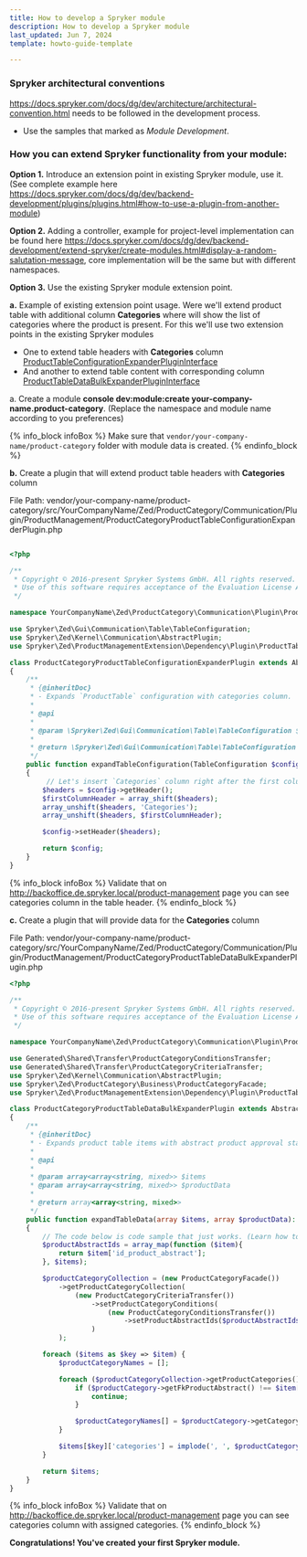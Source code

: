 ```yaml
---
title: How to develop a Spryker module
description: How to develop a Spryker module
last_updated: Jun 7, 2024
template: howto-guide-template

---
```


### Spryker architectural conventions

https://docs.spryker.com/docs/dg/dev/architecture/architectural-convention.html needs to be followed in the development process.
-  Use the samples that marked as *Module Development*.


### How you can extend Spryker functionality from your module:
**Option 1.** Introduce an extension point in existing Spryker module, use it. (See complete example here https://docs.spryker.com/docs/dg/dev/backend-development/plugins/plugins.html#how-to-use-a-plugin-from-another-module)

**Option 2.** Adding a controller, example for project-level implementation can be found here https://docs.spryker.com/docs/dg/dev/backend-development/extend-spryker/create-modules.html#display-a-random-salutation-message, core implementation will be the same but with different namespaces.

**Option 3.** Use the existing Spryker module extension point.

**a.** Example of existing extension point usage.
Were we'll extend product table with additional column **Categories** where will show the list of categories where the product is present.
For this we'll use two extension points in the existing Spryker modules 
- One to extend table headers with **Categories** column [ProductTableConfigurationExpanderPluginInterface](https://github.com/spryker/product-management-extension/blob/master/src/Spryker/Zed/ProductManagementExtension/Dependency/Plugin/ProductTableConfigurationExpanderPluginInterface.php)
- And another to extend table content with corresponding column [ProductTableDataBulkExpanderPluginInterface](https://github.com/spryker/product-management-extension/blob/master/src/Spryker/Zed/ProductManagementExtension/Dependency/Plugin/ProductTableDataBulkExpanderPluginInterface.php)

a. Create a module **console dev:module:create your-company-name.product-category**. (Replace the namespace and module name according to you preferences)

{% info_block infoBox %}
   Make sure that `vendor/your-company-name/product-category` folder with module data is created.
{% endinfo_block %}

**b.** Create a plugin that will extend product table headers with **Categories** column

File Path: vendor/your-company-name/product-category/src/YourCompanyName/Zed/ProductCategory/Communication/Plugin/ProductManagement/ProductCategoryProductTableConfigurationExpanderPlugin.php

```php 

<?php

/**
 * Copyright © 2016-present Spryker Systems GmbH. All rights reserved.
 * Use of this software requires acceptance of the Evaluation License Agreement. See LICENSE file.
 */

namespace YourCompanyName\Zed\ProductCategory\Communication\Plugin\ProductManagement;

use Spryker\Zed\Gui\Communication\Table\TableConfiguration;
use Spryker\Zed\Kernel\Communication\AbstractPlugin;
use Spryker\Zed\ProductManagementExtension\Dependency\Plugin\ProductTableConfigurationExpanderPluginInterface;

class ProductCategoryProductTableConfigurationExpanderPlugin extends AbstractPlugin implements ProductTableConfigurationExpanderPluginInterface
{
    /**
     * {@inheritDoc}
     * - Expands `ProductTable` configuration with categories column.
     *
     * @api
     *
     * @param \Spryker\Zed\Gui\Communication\Table\TableConfiguration $config
     *
     * @return \Spryker\Zed\Gui\Communication\Table\TableConfiguration
     */
    public function expandTableConfiguration(TableConfiguration $config): TableConfiguration
    {
         // Let's insert `Categories` column right after the first column header (product ID)
        $headers = $config->getHeader();
        $firstColumnHeader = array_shift($headers);
        array_unshift($headers, 'Categories');
        array_unshift($headers, $firstColumnHeader);

        $config->setHeader($headers);

        return $config;
    }
}

```

{% info_block infoBox %}
    Validate that on http://backoffice.de.spryker.local/product-management page you can see categories column in the table header.
{% endinfo_block %}

**c.** Create a plugin that will provide data for the **Categories** column


File Path: vendor/your-company-name/product-category/src/YourCompanyName/Zed/ProductCategory/Communication/Plugin/ProductManagement/ProductCategoryProductTableDataBulkExpanderPlugin.php

```php
<?php

/**
 * Copyright © 2016-present Spryker Systems GmbH. All rights reserved.
 * Use of this software requires acceptance of the Evaluation License Agreement. See LICENSE file.
 */

namespace YourCompanyName\Zed\ProductCategory\Communication\Plugin\ProductManagement;

use Generated\Shared\Transfer\ProductCategoryConditionsTransfer;
use Generated\Shared\Transfer\ProductCategoryCriteriaTransfer;
use Spryker\Zed\Kernel\Communication\AbstractPlugin;
use Spryker\Zed\ProductCategory\Business\ProductCategoryFacade;
use Spryker\Zed\ProductManagementExtension\Dependency\Plugin\ProductTableDataBulkExpanderPluginInterface;

class ProductCategoryProductTableDataBulkExpanderPlugin extends AbstractPlugin implements ProductTableDataBulkExpanderPluginInterface
{
    /**
     * {@inheritDoc}
     * - Expands product table items with abstract product approval status.
     *
     * @api
     *
     * @param array<array<string, mixed>> $items
     * @param array<array<string, mixed>> $productData
     *
     * @return array<array<string, mixed>>
     */
    public function expandTableData(array $items, array $productData): array
    {
        // The code below is code sample that just works. (Learn how to make it fancy in https://docs.spryker.com/docs/dg/dev/architecture/architectural-convention.html)
        $productAbstractIds = array_map(function ($item){
            return $item['id_product_abstract'];
        }, $items);

        $productCategoryCollection = (new ProductCategoryFacade())
            ->getProductCategoryCollection(
                (new ProductCategoryCriteriaTransfer())
                    ->setProductCategoryConditions(
                        (new ProductCategoryConditionsTransfer())
                            ->setProductAbstractIds($productAbstractIds)
                    )
            );

        foreach ($items as $key => $item) {
            $productCategoryNames = [];

            foreach ($productCategoryCollection->getProductCategories() as $productCategory) {
                if ($productCategory->getFkProductAbstract() !== $item['id_product_abstract']) {
                    continue;
                }

                $productCategoryNames[] = $productCategory->getCategory()->getName();
            }

            $items[$key]['categories'] = implode(', ', $productCategoryNames);
        }

        return $items;
    }
}

```

{% info_block infoBox %}
Validate that on http://backoffice.de.spryker.local/product-management page you can see categories column with assigned categories.
{% endinfo_block %}

**Congratulations! You've created your first Spryker module.**
